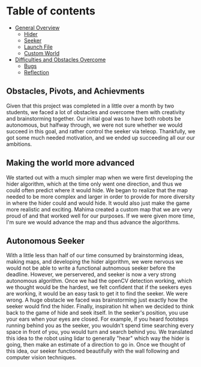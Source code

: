 # Table of contents

* [General Overview](overview.md)
  * [Hider](hider.md)
  * [Seeker](seeker.md)
  * [Launch File](launch.md)
  * [Custom World](world.md)
* [Difficulties and Obstacles Overcome](obstacles.md)
  * [Bugs](bugs.md)
  * [Reflection](reflection.md)


## Obstacles, Pivots, and Achievments 

Given that this project was completed in a little over a month by two students, we faced a lot of obstacles and overcome them with creativity and brainstorming together. Our initial goal was to have both robots be autonomous, but halfway through, we were not sure whether we would succeed in this goal, and rather control the seeker via teleop. Thankfully, we got some much needed motivation, and we ended up succeeding all our our ambitions. 

## Making the world more advanced
We started out with a much simpler map when we were first developing the hider algorithm, which at the time only went one direction, and thus we could often predict where it would hide. We began to realize that the map needed to be more complex and larger in order to provide for more diversity in where the hider could and would hide. It would also just make the game more realistic and exciting. Mahima created a custom map that we are very proud of and that worked well for our purposes. If we were given more time, I'm sure we would advance the map and thus advance the algorithms. 

## Autonomous Seeker
With a little less than half of our time consumed by brainstorming ideas, making maps, and developing the hider algorithm, we were nervous we would not be able to write a functional autnomous seeker before the deadline. However, we perservered, and seeker is now a very strong autonomous algorithm. Once we had the openCV detection working, which we thought would be the hardest, we felt confident that if the seekers eyes are working, it would be an easy task to get it to find the seeker. We were wrong. A huge obstacle we faced was brainstorming just exactly how the seeker would find the hider. Finally, inspiration hit when we decided to think back to the game of hide and seek itself. In the seeker's position, you use your ears when your eyes are closed. For example, if you heard footsteps running behind you as the seeker, you wouldn't spend time searching every space in front of you, you would turn and search behind you. We translated this idea to the robot using lidar to generally "hear" which way the hider is going, then make an estimate of a direction to go in. Once we thought of this idea, our seeker functioned beautifully with the wall following and computer vision techniques. 


